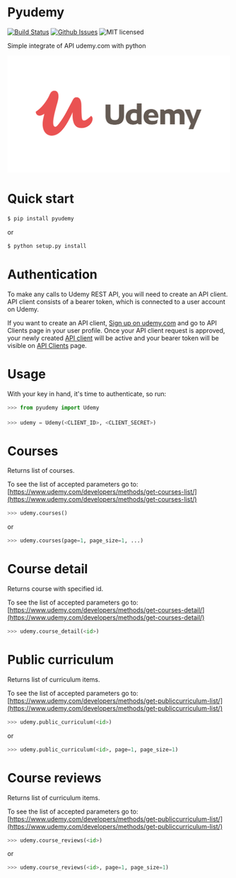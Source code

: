 # Pyudemy


[![Build Status](https://travis-ci.org/hudsonbrendon/pyudemy.svg?branch=master)](https://travis-ci.org/hudsonbrendon/pyudemy)
[![Github Issues](http://img.shields.io/github/issues/hudsonbrendon/pyudemy.svg?style=flat)](https://github.com/hudsonbrendon/pyudemy/issues?sort=updated&state=open)
![MIT licensed](https://img.shields.io/badge/license-MIT-blue.svg)

Simple integrate of API udemy.com with python

![Logo](logo.png)

# Quick start

```bash
$ pip install pyudemy
```
or

```bash
$ python setup.py install
```

# Authentication

To make any calls to Udemy REST API, you will need to create an API client. API client consists of a bearer token, which is connected to a user account on Udemy.

If you want to create an API client, [Sign up on udemy.com](https://www.udemy.com/join/) and go to API Clients page in your user profile. Once your API client request is approved, your newly created [API client](https://www.udemy.com/user/edit-api-clients/) will be active and your bearer token will be visible on [API Clients](https://www.udemy.com/user/edit-api-clients/) page.

# Usage

With your key in hand, it's time to authenticate, so run:

```python
>>> from pyudemy import Udemy

>>> udemy = Udemy(<CLIENT_ID>, <CLIENT_SECRET>)
```

# Courses

Returns list of courses.

To see the list of accepted parameters go to:
[https://www.udemy.com/developers/methods/get-courses-list/](https://www.udemy.com/developers/methods/get-courses-list/)

```python
>>> udemy.courses()
```
or

```python
>>> udemy.courses(page=1, page_size=1, ...)
```

# Course detail

Returns course with specified id.

To see the list of accepted parameters go to:
[https://www.udemy.com/developers/methods/get-courses-detail/](https://www.udemy.com/developers/methods/get-courses-detail/)

```python
>>> udemy.course_detail(<id>)
```

# Public curriculum

Returns list of curriculum items.

To see the list of accepted parameters go to:
[https://www.udemy.com/developers/methods/get-publiccurriculum-list/](https://www.udemy.com/developers/methods/get-publiccurriculum-list/)

```python
>>> udemy.public_curriculum(<id>)
```
or

```python
>>> udemy.public_curriculum(<id>, page=1, page_size=1)
```

# Course reviews

Returns list of curriculum items.

To see the list of accepted parameters go to:
[https://www.udemy.com/developers/methods/get-publiccurriculum-list/](https://www.udemy.com/developers/methods/get-publiccurriculum-list/)

```python
>>> udemy.course_reviews(<id>)
```
or

```python
>>> udemy.course_reviews(<id>, page=1, page_size=1)
```
